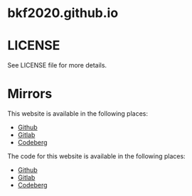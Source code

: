 # bkf2020.github.io

# LICENSE
See LICENSE file for more details.

# Mirrors
This website is available in the following places:

- [Github](https://bkf2020.github.io)
- [Gitlab](https://bkf2020.gitlab.io)
- [Codeberg](https://bkf2020.codeberg.page)

The code for this website is available in the following places:

- [Github](https://github.com/bkf2020/bkf2020.github.io)
- [Gitlab](https://gitlab.com/bkf2020/bkf2020.gitlab.io)
- [Codeberg](https://codeberg.org/bkf2020/pages)
